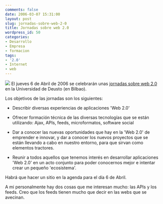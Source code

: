 ```yaml
---
comments: false
date: 2006-03-07 15:31:00
layout: post
slug: jornadas-sobre-web-2-0
title: Jornadas sobre web 2.0
wordpress_id: 50
categories:
- Desarrollo
- Empresa
- formacion
tags:
- '2.0'
- Internet
- web
---
```


![](http://jorgegorka.files.wordpress.com/logo-web.gif.png)
El jueves 6 de Abril de 2006 se celebrarán unas [jornadas sobre web 2.0](http://www.blogak.org/) en la Universidad de Deusto (en Bilbao).




	

Los objetivos de las jornadas son los siguientes:




	


	
  * Describir diversas experiencias de aplicaciones 'Web 2.0'

		
  * Ofrecer formación técnica de las diversas tecnologías que se están utilizando: Ajax, APIs, feeds, microformatos, software social

		
  * Dar a conocer las nuevas oportunidades que hay en la 'Web 2.0' de emprender e innovar, y dar a conocer los nuevos proyectos que se están llevando a cabo en nuestro entorno, para que sirvan como elementos tractores.

		
  * Reunir a todos aquellos que tenemos interés en desarrollar aplicaciones 'Web 2.0' en un acto conjunto para poder conocernos mejor e intentar crear un pequeño 'ecosistema'.

	


	

Habrá que hacer un sitio en la agenda para el día 6 de Abril.




	

A mi personalmente hay dos cosas que me interesan mucho: las APIs y los feeds.  Creo que los feeds tienen mucho que decir en las webs que se avecinan.
